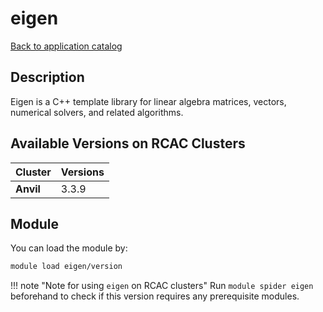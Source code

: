 # eigen

[Back to application catalog](../app_catalog.md)

## Description
Eigen is a C++ template library for linear algebra matrices, vectors, numerical solvers, and related algorithms.

## Available Versions on RCAC Clusters
|Cluster|Versions|
|---|---|
|**Anvil**|3.3.9|

## Module
You can load the module by:

```bash
module load eigen/version
```

!!! note "Note for using `eigen` on RCAC clusters"
    Run `module spider eigen` beforehand to check if this version requires any prerequisite modules.
